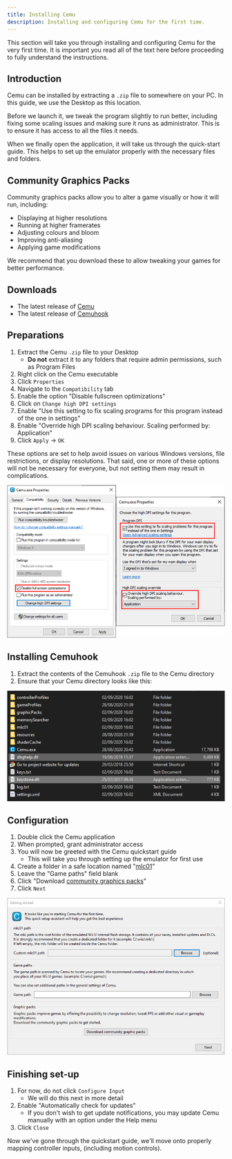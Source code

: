 ```yaml
---
title: Installing Cemu
description: Installing and configuring Cemu for the first time.
---
```


This section will take you through installing and configuring Cemu for the very first time. It is important you read all of the text here before proceeding to fully understand the instructions.

## Introduction

Cemu can be installed by extracting a `.zip` file to somewhere on your PC. In this guide, we use the Desktop as this location.

Before we launch it, we tweak the program slightly to run better, including fixing some scaling issues and making sure it runs as administrator. This is to ensure it has access to all the files it needs.

When we finally open the application, it will take us through the quick-start guide. This helps to set up the emulator properly with the necessary files and folders.

## Community Graphics Packs

Community graphics packs allow you to alter a game visually or how it will run, including:

- Displaying at higher resolutions
- Running at higher framerates
- Adjusting colours and bloom
- Improving anti-aliasing
- Applying game modifications

We recommend that you download these to allow tweaking your games for better performance.

## Downloads

- The latest release of [Cemu](https://cemu.info/#download)
- The latest release of [Cemuhook](https://cemuhook.sshnuke.net/)

## Preparations

1. Extract the Cemu `.zip` file to your Desktop
    - **Do not** extract it to any folders that require admin permissions, such as Program Files
1. Right click on the Cemu executable
1. Click `Properties`
1. Navigate to the `Compatibility` tab
1. Enable the option "Disable fullscreen optimizations"
1. Click on `Change high DPI settings`
1. Enable "Use this setting to fix scaling programs for this program instead of the one in settings"
1. Enable "Override high DPI scaling behaviour. Scaling performed by: Application"
1. Click `Apply` -> `OK`

These options are set to help avoid issues on various Windows versions, file restrictions, or display resolutions.  That said, one or more of these options will not be necessary for everyone, but not setting them may result in complications.

![A screenshot of the settings necessary for Cemu](/assets/images/cemu-properties.png)

## Installing Cemuhook

1. Extract the contents of the Cemuhook `.zip` file to the Cemu directory
1. Ensure that your Cemu directory looks like this:

![A screenshot of the Cemu directory with Cemuhook installed](/assets/images/cemuhook.png)

## Configuration

1. Double click the Cemu application
1. When prompted, grant administrator access
1. You will now be greeted with the Cemu quickstart guide
    - This will take you through setting up the emulator for first use
1. Create a folder in a safe location named "[mlc01](/faq/#what-is-the-mlc01-folder)"
1. Leave the "Game paths" field blank
1. Click "Download [community graphics packs](/faq/#what-are-community-graphics-packs)"
1. Click `Next`

![A screenshot of the Cemu quickstart guide](/assets/images/cemu-quickstart-guide.png)

## Finishing set-up

1. For now, do not click `Configure Input`
    - We will do this next in more detail
1. Enable "Automatically check for updates"
    - If you don't wish to get update notifications, you may update Cemu manually with an option under the Help menu
1. Click `Close`

Now we've gone through the quickstart guide, we'll move onto properly mapping controller inputs, (including motion controls).
